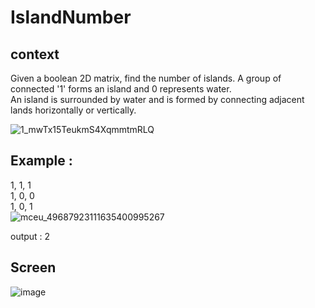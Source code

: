 # IslandNumber

## context 
Given a boolean 2D matrix, find the number of islands. A group of connected '1' forms an island and 0 represents water.  
An island is surrounded by water and is formed by connecting adjacent lands horizontally or vertically.  

![1_mwTx15TeukmS4XqmmtmRLQ](https://user-images.githubusercontent.com/71152540/175176039-7c72592d-3706-4583-9fcc-82ce5f072e33.png)

## Example :
                  
1, 1, 1    
1, 0, 0    
1, 0, 1       
![mceu_49687923111635400995267](https://user-images.githubusercontent.com/71152540/175177105-aa1e278e-475b-490f-938a-053006b4108d.png)

 
 
  
output : 2 


 ## Screen 
 ![image](https://user-images.githubusercontent.com/71152540/175174691-673f6fca-63e7-43ee-afb2-fa4490f062a3.png)

                   
